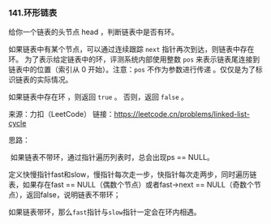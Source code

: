 ### 141.环形链表

给你一个链表的头节点 head ，判断链表中是否有环。

如果链表中有某个节点，可以通过连续跟踪 `next` 指针再次到达，则链表中存在环。 为了表示给定链表中的环，评测系统内部使用整数 `pos` 来表示链表尾连接到链表中的位置（索引从 0 开始）。注意：`pos` 不作为参数进行传递 。仅仅是为了标识链表的实际情况。

如果链表中存在环 ，则返回 `true` 。 否则，返回 `false` 。

来源：力扣（LeetCode）
链接：https://leetcode.cn/problems/linked-list-cycle

思路：

​		如果链表不带环，通过指针遍历列表时，总会出现ps == NULL。

​		定义快慢指针fast和slow，慢指针每次走一步，快指针每次走两步，同时遍历链表，如果存在fast == NULL（偶数个节点）或者fast->next == NULL（奇数个节点），返回false，说明链表不带环；

​		如果链表带环，那么`fast`指针与`slow`指针一定会在环内相遇。

